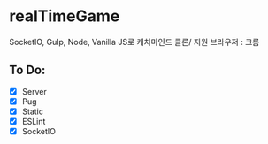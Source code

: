 # realTimeGame

SocketIO, Gulp, Node, Vanilla JS로 캐치마인드 클론/
지원 브라우저 : 크롬

## To Do:

- [x] Server
- [x] Pug
- [x] Static
- [x] ESLint
- [x] SocketIO